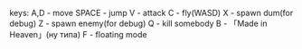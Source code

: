 keys:
A,D - move
SPACE - jump
V - attack
C - fly(WASD)
X - spawn dum(for debug)
Z - spawn enemy(for debug)
Q - kill somebody
B - 「Made in Heaven」(ну типа)
F - floating mode
